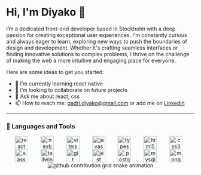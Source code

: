 # Hi, I'm Diyako 👋 

<p>I’m a dedicated front-end developer based in Stockholm with a deep passion for creating exceptional user experiences. I'm constantly curious and always eager to learn, exploring new ways to push the boundaries of design and development. Whether it's crafting seamless interfaces or finding innovative solutions to complex problems, I thrive on the challenge of making the web a more intuitive and engaging place for everyone.</p>



Here are some ideas to get you started:
<!-- - 🔭 I’m currently working on ...
-📫 How to reach me: ...-->
- 🌱 I’m currently learning react native
- 👯 I’m looking to collaborate on future projects 
- 💬 Ask me about react, css
- 📫 How to reach me: qadri.diyako@gmail.com or add me on [Linkedin](https://www.linkedin.com/in/diyako-qadri-649ab71a0/)
---

### 🧰 Languages and Tools

<div align="center">
  <a href="https://react.dev/" style="text-decoration: none;" target="_blank" rel="noreferrer">
    <img align="center" alt="react" width="35px" style="padding-right: 10px; margin: 0 10px;" src="https://cdn.jsdelivr.net/gh/devicons/devicon@latest/icons/react/react-original.svg" />
  </a>
  <a href="https://nextjs.org/" style="text-decoration: none;" target="_blank" rel="noreferrer">
    <img align="center" alt="nextjs" width="35px" style="padding-right: 10px; margin: 0 10px;" src="https://cdn.jsdelivr.net/gh/devicons/devicon@latest/icons/nextjs/nextjs-original.svg" />
  </a>
  <a href="https://vitejs.dev/" style="text-decoration: none;" target="_blank" rel="noreferrer">
    <img align="center" alt="vitejs" width="35px" style="padding-right: 10px; margin: 0 10px;" src="https://cdn.jsdelivr.net/gh/devicons/devicon@latest/icons/vitejs/vitejs-original.svg" />
  </a>
  <a href="https://developer.mozilla.org/en-US/docs/Web/JavaScript" style="text-decoration: none;" target="_blank" rel="noreferrer">
    <img align="center" alt="javascript" width="35px" style="padding-right: 10px; margin: 0 10px;" src="https://cdn.jsdelivr.net/gh/devicons/devicon@latest/icons/javascript/javascript-original.svg" />
  </a>
  <a href="https://www.typescriptlang.org/" style="text-decoration: none;" target="_blank" rel="noreferrer">
    <img align="center" alt="typescript" width="35px" style="padding-right: 10px; margin: 0 10px;" src="https://cdn.jsdelivr.net/gh/devicons/devicon@latest/icons/typescript/typescript-original.svg" />
  </a>
  <a href="https://www.w3.org/html/" style="text-decoration: none;" target="_blank" rel="noreferrer">
    <img align="center" alt="html5" width="35px" style="padding-right: 10px; margin: 0 10px;" src="https://cdn.jsdelivr.net/gh/devicons/devicon@latest/icons/html5/html5-plain.svg" />
  </a>
  <a href="https://www.w3schools.com/css/" style="text-decoration: none;" target="_blank" rel="noreferrer">
    <img align="center" alt="css3" width="35px" style="padding-right: 10px; margin: 0 10px;" src="https://cdn.jsdelivr.net/gh/devicons/devicon@latest/icons/css3/css3-plain.svg" />
  </a>
  <a href="https://sass-lang.com/" style="text-decoration: none;" target="_blank" rel="noreferrer">
    <img align="center" alt="sass" width="35px" style="padding-right: 10px; margin: 0 10px;" src="https://cdn.jsdelivr.net/gh/devicons/devicon@latest/icons/sass/sass-original.svg" />
  </a>
  <a href="https://tailwindcss.com/" style="text-decoration: none;" target="_blank" rel="noreferrer">
    <img align="center" alt="tailwind" width="35px" style="padding-right: 10px; margin: 0 10px;" src="https://cdn.jsdelivr.net/gh/devicons/devicon@latest/icons/tailwindcss/tailwindcss-original.svg" />
  </a>
  <a href="https://git-scm.com/" style="text-decoration: none;" target="_blank" rel="noreferrer">
    <img align="center" alt="git" width="35px" style="padding-right: 10px; margin: 0 10px;" src="https://cdn.jsdelivr.net/gh/devicons/devicon@latest/icons/git/git-plain.svg" />
  </a>
  <a href="https://jestjs.io/" style="text-decoration: none;" target="_blank" rel="noreferrer">
    <img align="center" alt="jest" width="35px" style="padding-right: 10px; margin: 0 10px;" src="https://cdn.jsdelivr.net/gh/devicons/devicon@latest/icons/jest/jest-plain.svg" />
  </a>
  <a href="https://www.postgresql.org/" style="text-decoration: none;" target="_blank" rel="noreferrer">
    <img align="center" alt="postgresql" width="35px" style="padding-right: 10px; margin: 0 10px;" src="https://cdn.jsdelivr.net/gh/devicons/devicon@latest/icons/postgresql/postgresql-original-wordmark.svg" />
  </a>
  <a href="https://www.mysql.com/" style="text-decoration: none;" target="_blank" rel="noreferrer">
    <img align="center" alt="mysql" width="35px" style="padding-right: 10px; margin: 0 10px;" src="https://cdn.jsdelivr.net/gh/devicons/devicon@latest/icons/mysql/mysql-original.svg" />
  </a>
  <a href="https://www.mongodb.com/" style="text-decoration: none;" target="_blank" rel="noreferrer">
    <img align="center" alt="mongodb" width="35px" style="padding-right: 10px; margin: 0 10px;" src="https://cdn.jsdelivr.net/gh/devicons/devicon@latest/icons/mongodb/mongodb-original.svg" />
  </a>
</div>


<div style="text-align: center;">
  <picture>
    <source media="(prefers-color-scheme: dark)" srcset="https://raw.githubusercontent.com/Diyako-Qadri/Diyako-Qadri/output/github-contribution-grid-snake-dark.svg">
    <source media="(prefers-color-scheme: light)" srcset="https://raw.githubusercontent.com/Diyako-Qadri/Diyako-Qadri/output/github-contribution-grid-snake.svg">
    <img alt="github contribution grid snake animation" src="https://raw.githubusercontent.com/Diyako-Qadri/Diyako-Qadri/output/github-contribution-grid-snake.svg">
  </picture>
</div>



